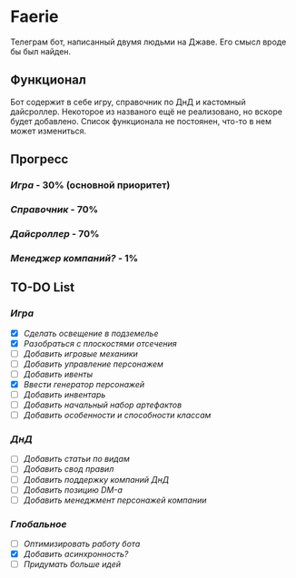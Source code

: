 # Faerie
Телеграм бот, написанный двумя людьми на Джаве. Его смысл вроде бы был найден.

## Функционал
Бот содержит в себе игру, справочник по ДнД и кастомный дайсроллер.
Некоторое из названого ещё не реализовано, но вскоре будет добавлено.
Список функционала не постоянен, что-то в нем может измениться.

## Прогресс
### *Игра* - 30% (основной приоритет)
### *Справочник* - 70%
### *Дайсроллер* - 70%
### *Менеджер компаний?* - 1%

## TO-DO List
### *Игра*
- [x] *Сделать освещение в подземелье*
- [x] *Разобраться с плоскостями отсечения*
- [ ] *Добавить игровые механики*
- [ ] *Добавить управление персонажем*
- [ ] *Добавить ивенты*
- [x] *Ввести генератор персонажей*
- [ ] *Добавить инвентарь*
- [ ] *Добавить начальный набор артефактов*
- [ ] *Добавить особенности и способности классам*
### *ДнД*
- [ ] *Добавить статьи по видам*
- [ ] *Добавить свод правил*
- [ ] *Добавить поддержку компаний ДнД*
- [ ] *Добавить позицию DM-а*
- [ ] *Добавить менеджмент персонажей компании*
### *Глобальное*
- [ ] *Оптимизировать работу бота*
- [x] *Добавить асинхронность?*
- [ ] *Придумать больше идей*
